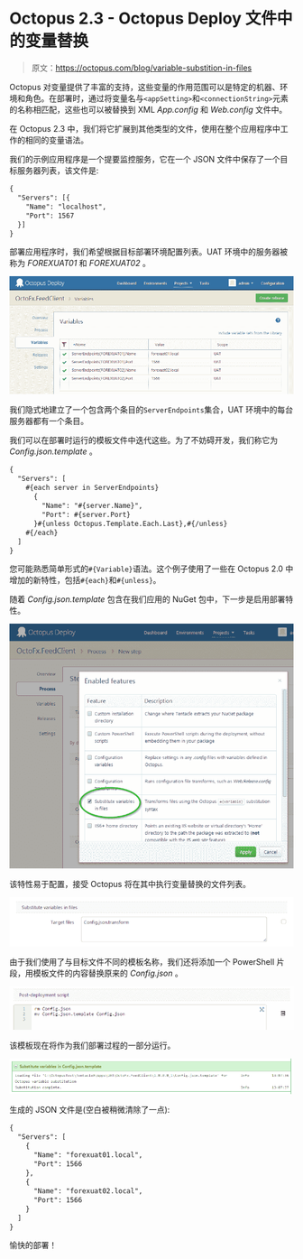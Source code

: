 # Octopus 2.3 - Octopus Deploy 文件中的变量替换

> 原文：<https://octopus.com/blog/variable-substition-in-files>

Octopus 对变量提供了丰富的支持，这些变量的作用范围可以是特定的机器、环境和角色。在部署时，通过将变量名与`<appSetting>`和`<connectionString>`元素的名称相匹配，这些也可以被替换到 XML *App.config* 和 *Web.config* 文件中。

在 Octopus 2.3 中，我们将它扩展到其他类型的文件，使用在整个应用程序中工作的相同的变量语法。

我们的示例应用程序是一个提要监控服务，它在一个 JSON 文件中保存了一个目标服务器列表，该文件是:

```
{
  "Servers": [{
    "Name": "localhost",
    "Port": 1567
  }]
}

```

部署应用程序时，我们希望根据目标部署环境配置列表。UAT 环境中的服务器被称为 *FOREXUAT01* 和 *FOREXUAT02* 。

![Variables](img/28b0d06dfa6bc833900f965092429e2e.png)

我们隐式地建立了一个包含两个条目的`ServerEndpoints`集合，UAT 环境中的每台服务器都有一个条目。

我们可以在部署时运行的模板文件中迭代这些。为了不妨碍开发，我们称它为 *Config.json.template* 。

```
{
  "Servers": [
    #{each server in ServerEndpoints}
      {
        "Name": "#{server.Name}",
        "Port": #{server.Port}
      }#{unless Octopus.Template.Each.Last},#{/unless}
    #{/each}
  ]
}

```

您可能熟悉简单形式的`#{Variable}`语法。这个例子使用了一些在 Octopus 2.0 中增加的新特性，包括`#{each}`和`#{unless}`。

随着 *Config.json.template* 包含在我们应用的 NuGet 包中，下一步是启用部署特性。

![Enabling the feature](img/48d029edf35d534a10d9c2c93de11f1c.png)

该特性易于配置，接受 Octopus 将在其中执行变量替换的文件列表。

![Configuring substitutions](img/2ce1d808702069af3f0d28e53b0d1ba9.png)

由于我们使用了与目标文件不同的模板名称，我们还将添加一个 PowerShell 片段，用模板文件的内容替换原来的 *Config.json* 。

![PostDeploy](img/9104582573508aa68d147ecff789a830.png)

该模板现在将作为我们部署过程的一部分运行。

![Execution](img/693afc143257ed24228bc7fe34b128a1.png)

生成的 JSON 文件是(空白被稍微清除了一点):

```
{
  "Servers": [
    {
      "Name": "forexuat01.local",
      "Port": 1566
    },
    {
      "Name": "forexuat02.local",
      "Port": 1566
    }
  ]
}

```

愉快的部署！